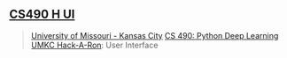 ## [CS490 H UI](https://ja2-hack-a-thon-22.herokuapp.com/)
> [University of Missouri - Kansas City](https://www.umkc.edu/) [CS 490: Python Deep Learning](https://catalog.umkc.edu/course-offerings/undergraduate/comp-sci/) [UMKC Hack-A-Ron](https://info.umkc.edu/hack-a-roo/): User Interface
